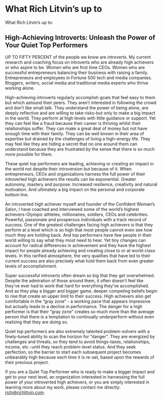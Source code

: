 # What Rich Litvin’s up to

What Rich Litvin’s up to:

## High-Achieving Introverts: Unleash the Power of Your Quiet Top Performers

UP TO FIFTY PERCENT of the people we know are introverts. My current research and coaching focus on introverts who are already high achievers or who aspire to be. Women who are first time CEOs. Women who are successful entrepreneurs balancing their business with raising a family. Entrepreneurs and employees in Fortune 500 tech and media companies. Bloggers, writers, social media and traditional media experts who thrive working alone.

High-achieving introverts regularly accomplish goals that feel easy to them but which astound their peers. They aren’t interested in following the crowd and don’t like small talk. They understand the power of being alone, are deeply reflective and are willing to take risks-but only to make a big impact in the world. They perform at high levels with little guidance or support. Yet they can feel like a fraud because their career is thriving whilst their relationships suffer. They can make a great deal of money but not have enough time with their family. They can be well known in their area of expertise but drained by the challenges of living a high-energy life. They may feel like they are hiding a secret that no one around them can understand because they are frustrated by the sense that there is so much more possible for them.

These quiet top performers are leading, achieving or creating an impact in the world not despite their introversion but because of it. When entrepreneurs, CEOs and organizations harness the full power of their introverted high achievers the results can be exponential. Greater autonomy, mastery and purpose. Increased resilience, creativity and natural motivation. And ultimately a big impact on the personal and corporate bottom line.

An introverted high achiever myself and founder of the Confident Woman’s Salon, I have coached and interviewed some of the world’s highest achievers-Olympic athletes, millionaires, soldiers, CEOs and celebrities. Powerful, passionate and prosperous individuals with a track record of success. One of the greatest challenges facing high achievers is that they perform at a level which is so high that most people cannot even see how much they are holding back. And top performers have few people in their world willing to say what they most need to hear. Yet tiny changes can account for radical differences in achievement and they have the highest impact for people already achieving and creating close to or at world-class levels. In this rarified atmosphere, the very qualities that have led to their current success are also precisely what hold them back from even greater levels of accomplishment.

Super successful introverts often dream so big that they get overwhelmed. Despite the admiration of those around them, it often doesn’t feel like they’ve ever had to work that hard for everything they’ve accomplished. And as they play a bigger and bigger game, deeper competing beliefs begin to rise that create an upper limit to their success. High achievers also get comfortable in the “gray zone” - a working pace that appears impressive but actually leads to a decline in performance. The danger for a high performer is that their “gray zone” creates so much more than the average person that there is a temptation to continually underperform without even realizing that they are doing so.

Quiet top performers are also extremely talented problem-solvers with a finely-tuned ability to scan the horizon for “danger”. They are energized by challenges and threats, so they tend to avoid things-taxes, relationships, income, etc.-until they reach problem-level status. And they seek perfection, so the barrier to start each subsequent project becomes unbearably high because each time it is re-set, based upon the rewards of their previous project.

If you are a Quiet Top Performer who is ready to make a bigger impact and get to your next level, an organization interested in harnessing the full power of your introverted high achievers, or you are simply interested in learning more about my work, please contact me directly: rich@richlitvin.com.

